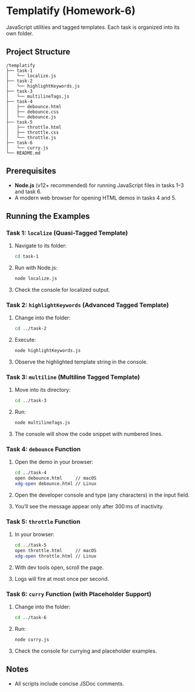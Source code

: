 # Templatify (Homework-6)
JavaScript utilities and tagged templates. Each task is organized into its own folder.

## Project Structure

```
/templatify
├── task-1
│   └── localize.js
├── task-2
│   └── highlightKeywords.js
├── task-3
│   └── multilineTags.js
├── task-4
│   ├── debounce.html
│   ├── debounce.css
│   └── debounce.js
├── task-5
│   ├── throttle.html
│   ├── throttle.css
│   └── throttle.js
├── task-6
│   └── curry.js
└── README.md
```

## Prerequisites

* **Node.js** (v12+ recommended) for running JavaScript files in tasks 1–3 and task 6.
* A modern web browser for opening HTML demos in tasks 4 and 5.

## Running the Examples

### Task 1: `localize` (Quasi-Tagged Template)

1. Navigate to its folder:

   ```bash
   cd task-1
   ```
2. Run with Node.js:

   ```bash
   node localize.js
   ```
3. Check the console for localized output.

### Task 2: `highlightKeywords` (Advanced Tagged Template)

1. Change into the folder:

   ```bash
   cd ../task-2
   ```
2. Execute:

   ```bash
   node highlightKeywords.js
   ```
3. Observe the highlighted template string in the console.

### Task 3: `multiline` (Multiline Tagged Template)

1. Move into its directory:

   ```bash
   cd ../task-3
   ```
2. Run:

   ```bash
   node multilineTags.js
   ```
3. The console will show the code snippet with numbered lines.

### Task 4: `debounce` Function

1. Open the demo in your browser:

   ```bash
   cd ../task-4
   open debounce.html     // macOS
   xdg-open debounce.html // Linux
   ```
2. Open the developer console and type (any characters) in the input field.
3. You’ll see the message appear only after 300 ms of inactivity.

### Task 5: `throttle` Function

1. In your browser:

   ```bash
   cd ../task-5
   open throttle.html     // macOS
   xdg-open throttle.html // Linux
   ```
2. With dev tools open, scroll the page.
3. Logs will fire at most once per second.

### Task 6: `curry` Function (with Placeholder Support)

1. Change into the folder:

   ```bash
   cd ../task-6
   ```
2. Run:

   ```bash
   node curry.js
   ```
3. Check the console for currying and placeholder examples.

## Notes

* All scripts include concise JSDoc comments.


